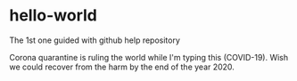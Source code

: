 # hello-world
The 1st one guided with github help repository

Corona quarantine is ruling the world while I'm typing this (COVID-19).
Wish we could recover from the harm by the end of the year 2020.
